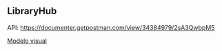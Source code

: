 ## LibraryHub


API: https://documenter.getpostman.com/view/34384979/2sA3QwbpM5

[Modelo visual](https://librarymanager.my.canva.site)